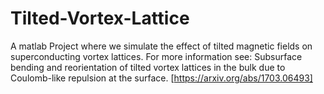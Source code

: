 # Tilted-Vortex-Lattice
A matlab Project where we simulate the effect of tilted magnetic fields on superconducting vortex lattices. 
For more information see: Subsurface bending and reorientation of tilted vortex lattices in the bulk due to Coulomb-like 
repulsion at the surface. [https://arxiv.org/abs/1703.06493]
